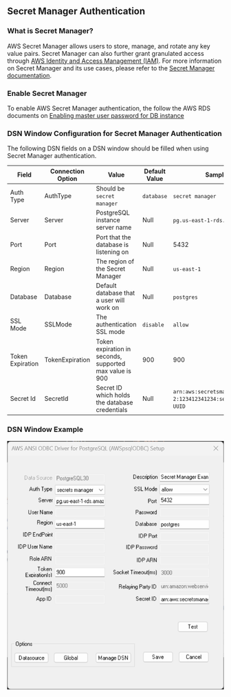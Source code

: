 ## Secret Manager Authentication

### What is Secret Manager?
AWS Secret Manager allows users to store, manage, and rotate any key value pairs. Secret Manager can also further grant granulated access through [AWS Identity and Access Management (IAM)](https://docs.aws.amazon.com/secretsmanager/latest/userguide/intro.html). For more information on Secret Manager and its use cases, please refer to the [Secret Manager documentation](https://docs.aws.amazon.com/secretsmanager/latest/userguide/intro.html).

### Enable Secret Manager
To enable AWS Secret Manager authentication, the follow the AWS RDS documents on [Enabling master user password for DB instance](https://docs.aws.amazon.com/AmazonRDS/latest/UserGuide/rds-secrets-manager.html#rds-secrets-manager-db-instance)

### DSN Window Configuration for Secret Manager Authentication
The following DSN fields on a DSN window should be filled when using Secret Manager authentication.

| Field             | Connection Option | Value                                                     | Default Value | Sample Value                                                              |
|-------------------|-------------------|-----------------------------------------------------------|---------------|---------------------------------------------------------------------------|
| Auth Type         | AuthType          | Should be `secret manager`                                | `database`    | `secret manager`                                                          |
| Server            | Server            | PostgreSQL instance server name                           | Null          | `pg.us-east-1-rds.amazon.com`                                             |
| Port              | Port              | Port that the database is listening on                    | Null          | 5432                                                                      |
| Region            | Region            | The region of the Secret Manager                          | Null          | `us-east-1`                                                               |
| Database          | Database          | Default database that a user will work on                 | Null          | `postgres`                                                                |
| SSL Mode          | SSLMode           | The authentication SSL mode                               | `disable`     | `allow`                                                                   |
| Token Expiration  | TokenExpiration   | Token expiration in seconds, supported max value is 900   | 900           | 900                                                                       |
| Secret Id         | SecretId          | Secret ID which holds the database credentials            | Null          | `arn:aws:secretsmanager:us-west-2:123412341234:secret:rds!cluster-UUID`   |

### DSN Window Example
![DSN window example for Secret Manager authentication](./img/secret_manager.png)
